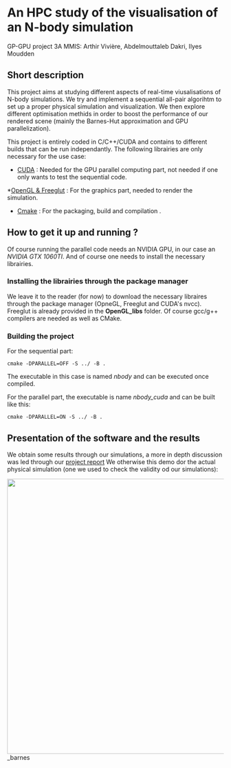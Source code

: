 # An HPC study of the visualisation of an N-body simulation

GP-GPU project 3A MMIS: Arthir Vivière, Abdelmouttaleb Dakri, Ilyes Moudden

## Short description

This project aims at studying different aspects of real-time viusalisations of N-body simulations. We try and implement a sequential all-pair algorihtm to set up a proper physical simulation and visualization. We then explore different optimisation methids in order to boost the performance of our rendered scene (mainly the Barnes-Hut approximation and GPU parallelization).

This project is entirely coded in C/C++/CUDA and contains to different builds that can be run independantly. The following librairies are only necessary for the use case:

* [CUDA](https://developer.nvidia.com/cuda-downloads) : Needed for the GPU parallel computing part, not needed if one only wants to test the sequential code.

*[OpenGL & Freeglut](http://freeglut.sourceforge.net/) : For the graphics part, needed to render the simulation.

* [Cmake](https://cmake.org/) : For the packaging, build and compilation .

## How to get it up and running ?

Of course running the parallel code needs an NVIDIA GPU, in our case an *NVIDIA GTX 1060TI*. And of course one needs to install the necessary librairies.

### Installing the librairies through the package manager

We leave it to the reader (for now) to download the necessary libraires through the package manager (OpneGL, Freeglut and CUDA's nvcc). Freeglut is already provided in the **OpenGL_libs** folder. Of course gcc/g++ compilers are needed as well as CMake.

### Building the project

For the sequential part:

```shell
cmake -DPARALLEL=OFF -S ../ -B .
```

The executable in this case is named *nbody* and can be executed once compiled.

For the parallel part, the executable is name *nbody_cuda* and can be built like this:

```shell
cmake -DPARALLEL=ON -S ../ -B .
```

## Presentation of the software and the results

We obtain some results through our simulations, a more in depth discussion was led through our  [project report](https://www.overleaf.com/read/gbstyqmzwfkb) We otherwise this demo dor the actual physical simulation (one we used to check the validity od our simulations):

<img src="Results/demo_100_barnes.gif" width="840" height="640" />_barnes


